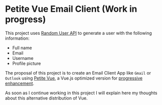 # Petite Vue Email Client (Work in progress)

This project uses [Random User API](https://randomuser.me/api/) to generate a
user with the following information:

- Full name
- Email
- Username
- Profile picture

The proposal of this project is to create an Email Client App like `Gmail` or
`Outlook` using [Petite Vue](https://github.com/vuejs/petite-vue), a Vue.js
optimized version for [progressive
enhancement](https://developer.mozilla.org/en-US/docs/Glossary/Progressive_Enhancement).

As soon as I continue working in this project I will explain here my thoughts
about this alternative distribution of Vue.
